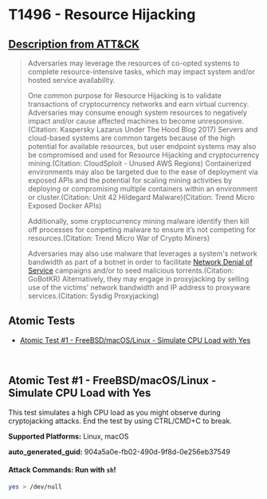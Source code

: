 # T1496 - Resource Hijacking

## [Description from ATT&CK](https://attack.mitre.org/techniques/T1496)

<blockquote>Adversaries may leverage the resources of co-opted systems to complete resource-intensive tasks, which may impact system and/or hosted service availability.

One common purpose for Resource Hijacking is to validate transactions of cryptocurrency networks and earn virtual currency. Adversaries may consume enough system resources to negatively impact and/or cause affected machines to become unresponsive.(Citation: Kaspersky Lazarus Under The Hood Blog 2017) Servers and cloud-based systems are common targets because of the high potential for available resources, but user endpoint systems may also be compromised and used for Resource Hijacking and cryptocurrency mining.(Citation: CloudSploit - Unused AWS Regions) Containerized environments may also be targeted due to the ease of deployment via exposed APIs and the potential for scaling mining activities by deploying or compromising multiple containers within an environment or cluster.(Citation: Unit 42 Hildegard Malware)(Citation: Trend Micro Exposed Docker APIs)

Additionally, some cryptocurrency mining malware identify then kill off processes for competing malware to ensure it’s not competing for resources.(Citation: Trend Micro War of Crypto Miners)

Adversaries may also use malware that leverages a system's network bandwidth as part of a botnet in order to facilitate [Network Denial of Service](https://attack.mitre.org/techniques/T1498) campaigns and/or to seed malicious torrents.(Citation: GoBotKR) Alternatively, they may engage in proxyjacking by selling use of the victims' network bandwidth and IP address to proxyware services.(Citation: Sysdig Proxyjacking)</blockquote>

## Atomic Tests

- [Atomic Test #1 - FreeBSD/macOS/Linux - Simulate CPU Load with Yes](#atomic-test-1---freebsdmacoslinux---simulate-cpu-load-with-yes)

<br/>

## Atomic Test #1 - FreeBSD/macOS/Linux - Simulate CPU Load with Yes

This test simulates a high CPU load as you might observe during cryptojacking attacks.
End the test by using CTRL/CMD+C to break.

**Supported Platforms:** Linux, macOS

**auto_generated_guid:** 904a5a0e-fb02-490d-9f8d-0e256eb37549

#### Attack Commands: Run with `sh`!

```sh
yes > /dev/null
```

<br/>
